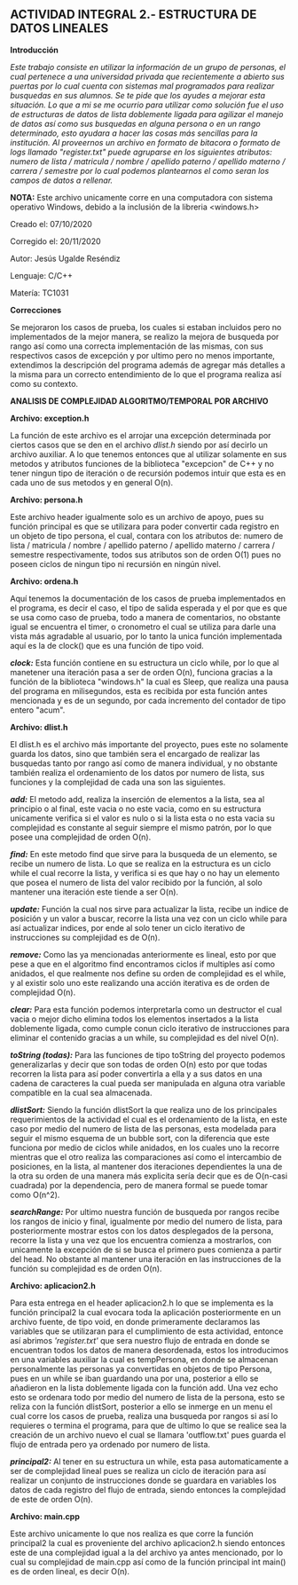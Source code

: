 ## **ACTIVIDAD INTEGRAL 2.- ESTRUCTURA DE DATOS LINEALES**

**Introducción**

*Este trabajo consiste en utilizar la información de un grupo de personas, el cual pertenece a una universidad privada que recientemente a abierto sus puertas por lo cual cuenta con sistemas mal programados para realizar busquedas en sus alumnos. Se te pide que los ayudes a mejorar esta situación.
Lo que a mi se me ocurrio para utilizar como solución fue el uso de estructuras de datos de lista doblemente ligada para agilizar el manejo de datos así como sus busquedas en alguna persona o en un rango determinado, esto ayudara a hacer las cosas más sencillas para la institución.
Al proveernos un archivo en formato de bitacora o formato de logs llamado "register.txt" puede agruparse en los siguientes atributos: numero de lista / matricula / nombre / apellido paterno / apellido materno / carrera / semestre por lo cual podemos plantearnos el como seran los campos de datos a rellenar.*

**NOTA:** Este archivo unicamente corre en una computadora con sistema operativo Windows, debido a la inclusión de la libreria <windows.h>

Creado el: 07/10/2020

Corregido el: 20/11/2020

Autor: Jesús Ugalde Reséndiz

Lenguaje: C/C++

Matería: TC1031

**Correcciones**

Se mejoraron los casos de prueba, los cuales si estaban incluidos pero no implementados de la mejor manera, se realizo la mejora de busqueda por rango así como una correcta implementación de las mismas, con sus respectivos casos de excepción y por ultimo pero no menos importante, extendimos la descripción del programa además de agregar más detalles a la misma para un correcto entendimiento de lo que el programa realiza así como su contexto.


**ANALISIS DE COMPLEJIDAD ALGORITMO/TEMPORAL POR ARCHIVO**

**Archivo: exception.h**

La función de este archivo es el arrojar una excepción determinada por ciertos casos que se den en el archivo *dlist.h* siendo por así decirlo un archivo auxiliar. A lo que tenemos entonces que al utilizar solamente en sus metodos y atributos funciones de la biblioteca "excepcion" de C++ y no tener ningun tipo de iteración o de recursión podemos intuir que esta es en cada uno de sus metodos y en general O(n).

**Archivo: persona.h**

Este archivo header igualmente solo es un archivo de apoyo, pues su función principal es que se utilizara para poder convertir cada registro en un objeto de tipo persona, el cual, contara con los atributos de: numero de lista / matricula / nombre / apellido paterno / apellido materno / carrera / semestre respectivamente, todos sus atributos son de orden O(1) pues no poseen ciclos de ningun tipo ni recursión en ningún nivel.

**Archivo: ordena.h**

Aquí tenemos la documentación de los casos de prueba implementados en el programa, es decir el caso, el tipo de salida esperada y el por que es que se usa como caso de prueba, todo a manera de comentarios, no obstante igual se encuentra el timer, o cronometro el cual se utiliza para darle una vista más agradable al usuario, por lo tanto la unica función implementada aquí es la de clock() que es una función de tipo void.

***clock:*** Esta función contiene en su estructura un ciclo while, por lo que al manetener una iteración pasa a ser de orden O(n), funciona gracias a la función de la biblioteca "windows.h" la cual es Sleep, que realiza una pausa del programa en milisegundos, esta es recibida por esta función antes mencionada y es de un segundo, por cada incremento del contador de tipo entero "acum".

**Archivo: dlist.h**

El dlist.h es el archivo más importante del proyecto, pues este no solamente guarda los datos, sino que también sera el encargado de realizar las busquedas tanto por rango así como de manera individual, y no obstante también realiza el ordenamiento de los datos por numero de lista, sus funciones y la complejidad de cada una son las siguientes.

***add:*** El metodo add, realiza la inserción de elementos a la lista, sea al principio o al final, este vacia o no este vacia, como en su estructura unicamente verifica si el valor es nulo o si la lista esta o no esta vacia su complejidad es constante al seguir siempre el mismo patrón, por lo que posee una complejidad de orden O(n).

***find:*** En este metodo find que sirve para la busqueda de un elemento, se recibe un numero de lista. Lo que se realiza en la estructura es un ciclo while el cual recorre la lista, y verifica si es que hay o no hay un elemento que posea el numero de lista del valor recibido por la función, al solo mantener una iteración este tiende a ser O(n).

***update:*** Función la cual nos sirve para actualizar la lista, recibe un indice de posición y un valor a buscar, recorre la lista una vez con un ciclo while para así actualizar indices, por ende al solo tener un ciclo iterativo de instrucciones su complejidad es de O(n).

***remove:*** Como las ya mencionadas anteriormente es lineal, esto por que pese a que en el algoritmo find encontramos ciclos if multiples así como anidados, el que realmente nos define su orden de complejidad es el while, y al existir solo uno este realizando una acción iterativa es de orden de complejidad O(n).

***clear:*** Para esta función podemos interpretarla como un destructor el cual vacia o mejor dicho elimina todos los elementos insertados a la lista doblemente ligada, como cumple conun ciclo iterativo de instrucciones para eliminar el contenido gracias a un while, su complejidad es del nivel O(n).

***toString (todas):*** Para las funciones de tipo toString del proyecto podemos generalizarlas y decir que son todas de orden O(n) esto por que todas recorren la lista para así poder convertirla a ella y a sus datos en una cadena de caracteres la cual pueda ser manipulada en alguna otra variable compatible en la cual sea almacenada.

***dlistSort:*** Siendo la función dlistSort la que realiza uno de los principales requerimientos de la actividad el cual es el ordenamiento de la lista, en este caso por medio del numero de lista de las personas, esta modelada para seguir el mismo esquema de un bubble sort, con la diferencia que este funciona por medio de ciclos while anidados, en los cuales uno la recorre mientras que el otro realiza las comparaciones así como el intercambio de posiciones, en la lista, al mantener dos iteraciones dependientes la una de la otra su orden de una manera más explicita sería decir que es de O(n-casi cuadrada) por la dependencia, pero de manera formal se puede tomar como O(n^2).

***searchRange:*** Por ultimo nuestra función de busqueda por rangos recibe los rangos de inicio y final, igualmente por medio del numero de lista, para posteriormente mostrar estos con los datos desplegados de la persona, recorre la lista y una vez que los encuentra comienza a mostrarlos, con unicamente la excepción de si se busca el primero pues comienza a partir del head. No obstante al mantener una iteración en las instrucciones de la función su complejidad es de orden O(n).

**Archivo: aplicacion2.h**

Para esta entrega en el header aplicacion2.h lo que se implementa es la función principal2 la cual evocara toda la aplicación posteriormente en un archivo fuente, de tipo void, en donde primeramente declaramos las variables que se utilizaran para el cumplimiento de esta actividad, entonce así abrimos *'register.txt'* que sera nuestro flujo de entrada en donde se encuentran todos los datos de manera desordenada, estos los introducimos en una variables auxiliar la cual es tempPersona, en donde se almacenan personalmente las personas ya convertidas en objetos de tipo Persona, pues en un while se iban guardando una por una, posterior a ello se añadieron en la lista doblemente ligada con la función add. Una vez echo esto se ordenara todo por medio del numero de lista de la persona, esto se reliza con la función dlistSort, posterior a ello se inmerge en un menu el cual corre los casos de prueba, realiza una busqueda por rangos si así lo requieres o termina el programa, para que de ultimo lo que se realice sea la creación de un archivo nuevo el cual se llamara 'outflow.txt' pues guarda el flujo de entrada pero ya ordenado por numero de lista.

***principal2:*** Al tener en su estructura un while, esta pasa automaticamente a ser de complejidad lineal pues se realiza un ciclo de iteración para así realizar un conjunto de instrucciones donde se guardara en variables los datos de cada registro del flujo de entrada, siendo entonces la complejidad de este de orden O(n).

**Archivo: main.cpp**

Este archivo unicamente lo que nos realiza es que corre la función principal2 la cual es proveniente del archivo aplicacion2.h siendo entonces este de una complejidad igual a la del archivo ya antes mencionado, por lo cual su complejidad de main.cpp así como de la función principal int main() es de orden lineal, es decir O(n).
